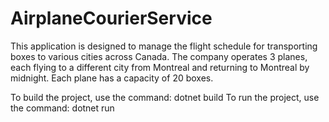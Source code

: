 # AirplaneCourierService

This application is designed to manage the flight schedule for transporting boxes to various cities across Canada. The company operates 3 planes, each flying to a different city from Montreal and returning to Montreal by midnight. Each plane has a capacity of 20 boxes.

To build the project, use the command: dotnet build
To run the project, use the command: dotnet run
